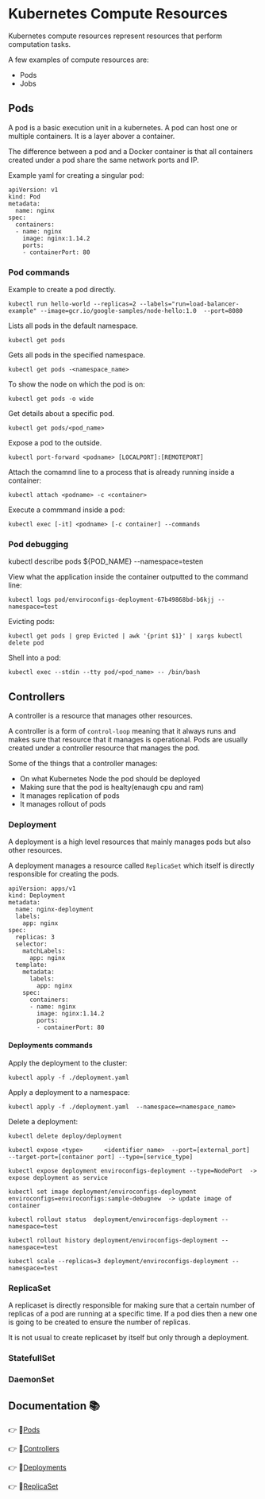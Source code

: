 # Kubernetes Compute Resources

Kubernetes compute resources represent resources that perform computation tasks.

A few examples of compute resources are:
* Pods
* Jobs

## Pods

A pod is a basic execution unit in a kubernetes. 
A pod can host one or multiple containers. It is a layer abover a container.

The difference between a pod and a Docker container is that
all containers created under a pod share the same network ports and IP.

Example yaml for creating a singular pod:
```
apiVersion: v1
kind: Pod
metadata:
  name: nginx
spec:
  containers:
  - name: nginx
    image: nginx:1.14.2
    ports:
    - containerPort: 80
```

### Pod commands
Example to create a pod directly.
```
kubectl run hello-world --replicas=2 --labels="run=load-balancer-example" --image=gcr.io/google-samples/node-hello:1.0  --port=8080
```

Lists all pods in the default namespace.
```
kubectl get pods
```

Gets all pods in the specified namespace.
```
kubectl get pods -<namespace_name>
```
To show the node on which the pod is on:
```
kubectl get pods -o wide
```

Get details about a specific pod.
```
kubectl get pods/<pod_name>
```

Expose a pod to the outside.
```
kubectl port-forward <podname> [LOCALPORT]:[REMOTEPORT]
```

Attach the comamnd line to a process that is already running inside a container:
```
kubectl attach <podname> -c <container>
```

Execute a commmand inside a pod:
```
kubectl exec [-it] <podname> [-c container] --commands
```

### Pod debugging

kubectl describe pods ${POD_NAME}  --namespace=testen

View what the application inside the container outputted to the command line:
```
kubectl logs pod/enviroconfigs-deployment-67b49868bd-b6kjj --namespace=test
```

Evicting pods:
```
kubectl get pods | grep Evicted | awk '{print $1}' | xargs kubectl delete pod 
```

Shell into a pod:
```
kubectl exec --stdin --tty pod/<pod_name> -- /bin/bash 
```

## Controllers

A controller is a resource that manages other resources.

A controller is a form of `control-loop` meaning that it always runs and makes sure that resource that it manages
is operational. Pods are usually created under a controller resource that manages the pod.

Some of the things that a controller manages:
* On what Kubernetes Node the pod should be deployed
* Making sure that the pod is healty(enaugh cpu and ram)
* It manages replication of pods
* It manages rollout of pods

### Deployment

A deployment is a high level resources that mainly manages pods but also other resources.

A deployment manages a resource called `ReplicaSet` which itself is directly responsible for 
creating the pods. 

```
apiVersion: apps/v1
kind: Deployment
metadata:
  name: nginx-deployment
  labels:
    app: nginx
spec:
  replicas: 3
  selector:
    matchLabels:
      app: nginx
  template:
    metadata:
      labels:
        app: nginx
    spec:
      containers:
      - name: nginx
        image: nginx:1.14.2
        ports:
        - containerPort: 80
```

#### Deployments commands

Apply the deployment to the cluster:
```
kubectl apply -f ./deployment.yaml
```
Apply a deployment to a namespace:
```
kubectl apply -f ./deployment.yaml  --namespace=<namespace_name>
```
Delete a deployment:
```
kubectl delete deploy/deployment
```
```
kubectl expose <type>      <identifier name>  --port=[external_port]    --target-port=[container port] --type=[service_type]
```
```
kubectl expose deployment enviroconfigs-deployment --type=NodePort  -> expose deployment as service
```
```
kubectl set image deployment/enviroconfigs-deployment enviroconfigs=enviroconfigs:sample-debugnew  -> update image of container
```
```
kubectl rollout status  deployment/enviroconfigs-deployment --namespace=test
```
```
kubectl rollout history deployment/enviroconfigs-deployment --namespace=test
```
```
kubectl scale --replicas=3 deployment/enviroconfigs-deployment --namespace=test
```

### ReplicaSet

A replicaset is directly responsible for making sure that a certain number of replicas of a pod are running
at a specific time. If a pod dies then a new one is going to be created to ensure the number of replicas.

It is not usual to create replicaset by itself but only through a deployment.

### StatefullSet

### DaemonSet



## Documentation :books:

:point_right: :link:[Pods](https://kubernetes.io/docs/concepts/workloads/pods/)

:point_right: :link:[Controllers](https://kubernetes.io/docs/concepts/architecture/controller/)

:point_right: :link:[Deployments](https://kubernetes.io/docs/concepts/workloads/controllers/deployment/)

:point_right: :link:[ReplicaSet](https://kubernetes.io/docs/concepts/workloads/controllers/replicaset/)

